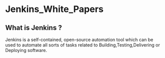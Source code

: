 # Jenkins_White_Papers

## What is Jenkins ?

Jenkins is a self-contained, open-source automation tool which can be used to automate all sorts of tasks related to Building,Testing,Delivering or Deploying software.
